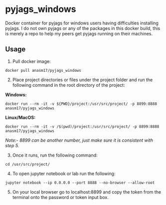 # pyjags_windows
Docker container for pyjags for windows users having difficulties installing pyjags. I do not own pyjags or any of the packages in this docker build, this is merely a repo to help my peers get pyjags running on their machines.

## Usage
1. Pull docker image: 
```
docker pull anasm17/pyjags_windows
```

2. Place project directories or files under the project folder and run the following command in the root directory of the project:

**Windows:**
```
docker run --rm -it -v ${PWD}/project:/usr/src/project/ -p 8899:8888 anasm17/pyjags_windows
```
**Linux/MacOS:**
```
docker run --rm -it -v /$(pwd)/project:/usr/src/project/ -p 8899:8888 anasm17/pyjags_windows
```
*Note:- 8899 can be another number, just make sure it is consistent with step 5.*

3. Once it runs, run the following command:

```
cd /usr/src/project/
```

4. To open jupyter notebook or lab run the following:

```
jupyter notebook --ip 0.0.0.0 --port 8888 --no-browser --allow-root
```

5. On your local browser go to localhost:8899 and copy the token from the terminal onto the password or token input box.
